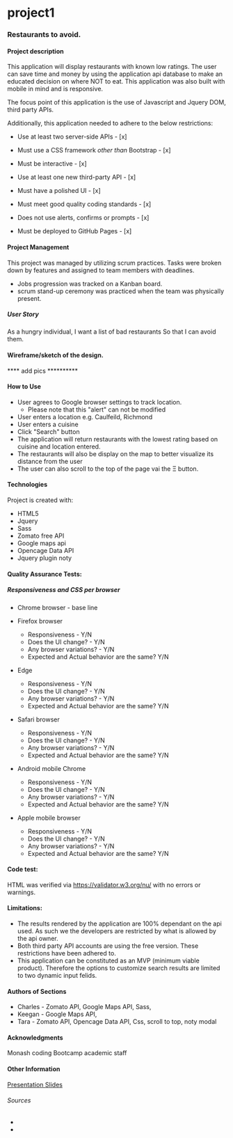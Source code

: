 # project1

### Restaurants to avoid.

#### Project description 
This application will display restaurants with known low ratings. The user can save time and money by using the application api database to make an educated decision on where NOT to eat. This application was also built with mobile in mind and is responsive.

The focus point of this application is the use of Javascript and Jquery DOM, third party APIs.


Additionally, this application needed to adhere to the below restrictions: 

* Use at least two server-side APIs - [x]

* Must use a CSS framework _other than_ Bootstrap - [x]

* Must be interactive - [x]

* Use at least one new third-party API - [x]

* Must have a polished UI - [x]

* Must meet good quality coding standards - [x]

* Does not use alerts, confirms or prompts - [x]

* Must be deployed to GitHub Pages - [x]


#### Project Management
This project was managed by utilizing scrum practices. Tasks were broken down by features and assigned to team members with deadlines. 
* Jobs progression was tracked on a Kanban board.
* scrum stand-up ceremony was practiced when the team was physically present.

##### User Story
As a hungry individual,
I want a list of bad restaurants 
So that I can avoid them.


#### Wireframe/sketch of the design.
**** add pics **********


#### How to Use
* User agrees to Google browser settings to track location. 
  * Please note that this "alert" can not be modified
* User enters a location e.g. Caulfeild, Richmond
* User enters a cuisine
* Click "Search" button
* The application will return restaurants with the lowest rating based on cuisine and location entered.
* The restaurants will also be display on the map to better visualize its distance from the user
* The user can also scroll to the top of the page vai the &Xi; button.



#### Technologies 
Project is created with:

* HTML5
* Jquery
* Sass
* Zomato free API
* Google maps api
* Opencage Data API
* Jquery plugin noty

#### Quality Assurance Tests:

##### Responsiveness and CSS per browser
* Chrome browser - base line 

* Firefox browser
  * Responsiveness - Y/N
  * Does the UI change? - Y/N
  * Any browser variations? - Y/N
  * Expected and Actual behavior are the same? Y/N

* Edge
  * Responsiveness - Y/N
  * Does the UI change? - Y/N
  * Any browser variations? - Y/N
  * Expected and Actual behavior are the same? Y/N

* Safari browser
  * Responsiveness - Y/N
  * Does the UI change? - Y/N
  * Any browser variations? - Y/N
  * Expected and Actual behavior are the same? Y/N

* Android mobile Chrome
  * Responsiveness - Y/N
  * Does the UI change? - Y/N
  * Any browser variations? - Y/N
  * Expected and Actual behavior are the same? Y/N

* Apple mobile browser
  * Responsiveness - Y/N
  * Does the UI change? - Y/N
  * Any browser variations? - Y/N
  * Expected and Actual behavior are the same? Y/N

#### Code test:
HTML was verified via https://validator.w3.org/nu/ with no errors or warnings.

#### Limitations:
* The results rendered by the application are 100% dependant on the api used. As such we the developers are restricted by what is allowed by the api owner. 
* Both third party API accounts are using the free version. These restrictions have been adhered to.
* This application can be constituted as an MVP (minimum viable product). Therefore the options to customize search results are limited to two dynamic input felids. 


#### Authors of Sections 
* Charles - Zomato API, Google Maps API, Sass,
* Keegan - Google Maps API, 
* Tara - Zomato API, Opencage Data API, Css, scroll to top, noty modal


#### Acknowledgments
Monash coding Bootcamp academic staff

#### Other Information
[Presentation Slides](https://docs.google.com/presentation/d/1QRzD4g4H4aSFb3GdBYLFFfzwQww1RpaXg9p33dIp1f4/edit?usp=sharing)

###### Sources
* 
* 


